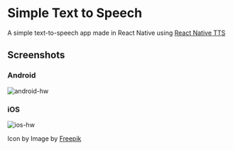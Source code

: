 # Simple Text to Speech
A simple text-to-speech app made in React Native using <a href="https://github.com/ak1394/react-native-tts">React Native TTS</a>

## Screenshots
### Android
![android-hw](https://github.com/PBPospisil/tts/assets/21959159/2ffd99bb-776a-4157-87a8-1c04eddc92a3)
### iOS
![ios-hw](https://github.com/PBPospisil/tts/assets/21959159/a52afb61-1c5a-43f7-aae5-9843a4658842)


Icon by Image by <a href="https://www.freepik.com/free-photo/announce-loudly-with-plastic-megaphone_19924292.htm#page=3&query=text%20to%20speech&position=35&from_view=search&track=ais">Freepik</a>
